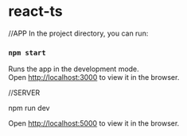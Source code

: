 # react-ts
//APP
In the project directory, you can run:

### `npm start`

Runs the app in the development mode.\
Open [http://localhost:3000](http://localhost:3000) to view it in the browser.

//SERVER

npm run dev

Open [http://localhost:5000](http://localhost:3000) to view it in the browser.
